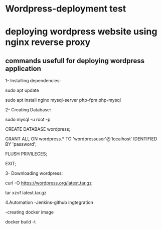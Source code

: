 # Wordpress-deployment test
# deploying wordpress website using nginx reverse proxy 

## commands usefull for deploying wordpress application

1- Installing dependencies:

sudo apt update

sudo apt install nginx mysql-server php-fpm php-mysql

2- Creating Database:

sudo mysql -u root -p

CREATE DATABASE wordpress;

GRANT ALL ON wordpress.* TO 'wordpressuser'@'localhost' IDENTIFIED BY 'password';

FLUSH PRIVILEGES;

EXIT;

3- Downloading wordpress:

curl -O https://wordpress.org/latest.tar.gz

tar xzvf latest.tar.gz

4.Automation
-Jenkins-github ingtegration

-creating docker image
 
docker build -t <tag to be given to image> <location where dockerfile is>
 


